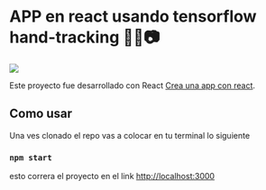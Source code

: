 # APP en react usando tensorflow hand-tracking 👋🏻📷 

![](https://i.imgur.com/IxZbN2e.png)

Este proyecto fue desarrollado con React [Crea una app con react](https://github.com/facebook/create-react-app).

## Como usar

Una ves clonado el repo vas a colocar en tu terminal lo siguiente

### `npm start`

esto correra el proyecto en el link
[http://localhost:3000](http://localhost:3000)


